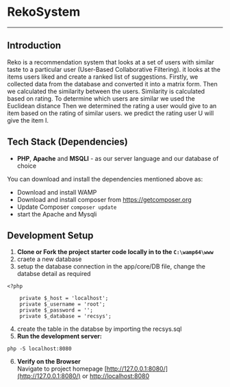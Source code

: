 # RekoSystem # 
---------

## Introduction 
Reko is a recommendation system that looks at a set of users with similar taste to a particular user (User-Based Collaborative Filtering). it looks at the items users liked and create a ranked list of suggestions. Firstly, we collected data from the database and converted it into a matrix form. Then we calculated the similarity between the users. Similarity is calculated based on rating. To determine which users are similar we used the Euclidean distance Then we determined the rating a user would give to an item based on the rating of similar users. we predict the rating user U will give the item I.


## Tech Stack (Dependencies)

 * **PHP**, **Apache** and **MSQLI** - as our server language and our database of choice

 You can download and install the dependencies mentioned above as:

- Download and install WAMP 
- Download and install composer from https://getcomposer.org
- Update Composer
	``` composer update ```
- start the Apache and Mysqli

## Development Setup

1. **Clone or Fork the project starter code locally in to the ``` C:\wamp64\www ```**
2. craete a new database
3. setup the database connection in the app/core/DB file, change the databse detail as required
```
<?php

	private $_host = 'localhost';
	private $_username = 'root';
	private $_password = '';
	private $_database = 'recsys';

```
4. create the table in the databse by importing the recsys.sql 
5. **Run the development server:**
```
php -S localhost:8080
```
6. **Verify on the Browser**<br>
Navigate to project homepage [http://127.0.0.1:8080/](http://127.0.0.1:8080/) or [http://localhost:8080](http://localhost:8080)